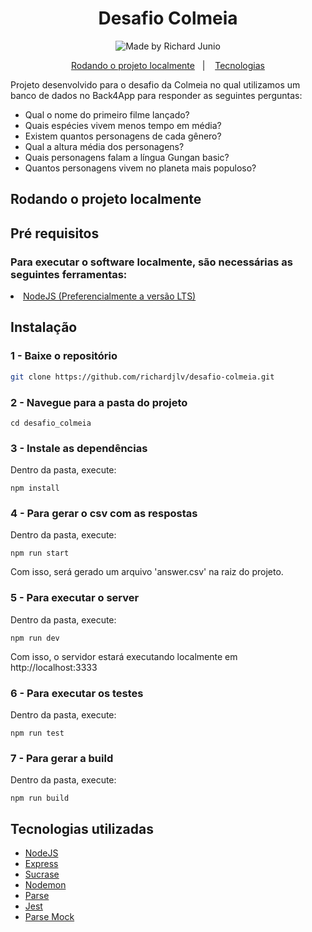 <h1 align="center">Desafio Colmeia</h1>

<p align="center">
    <img alt="Made by Richard Junio" src="https://img.shields.io/badge/made%20by-Richard_Junio-CD2E75">
</p>
<p align="center">
  <a href="#rodando-o-projeto-localmente">Rodando o projeto localmente</a>&nbsp;&nbsp;&nbsp;|&nbsp;&nbsp;&nbsp;
  <a href="#tecnologias-utilizadas">Tecnologias</a>
</p>

Projeto desenvolvido para o desafio da Colmeia no qual utilizamos um banco de dados no Back4App para responder as seguintes perguntas:

* Qual o nome do primeiro filme lançado?
* Quais espécies vivem menos tempo em média?
* Existem quantos personagens de cada gênero?
* Qual a altura média dos personagens?
* Quais personagens falam a língua Gungan basic?
* Quantos personagens vivem no planeta mais populoso?


## Rodando o projeto localmente

## Pré requisitos

### Para executar o software localmente, são necessárias as seguintes ferramentas:

<li>
<a href="https://nodejs.org/en/download/">NodeJS (Preferencialmente a versão LTS)</a>
</li>

## Instalação

### 1 - Baixe o repositório

```bash
git clone https://github.com/richardjlv/desafio-colmeia.git
```

### 2 - Navegue para a pasta do projeto

```
cd desafio_colmeia
```

### 3 - Instale as dependências

Dentro da pasta, execute:

```
npm install
```

### 4 - Para gerar o csv com as respostas

Dentro da pasta, execute:
```
npm run start
``` 
Com isso, será gerado um arquivo 'answer.csv' na raiz do projeto.

### 5 - Para executar o server

Dentro da pasta, execute:
```
npm run dev
```
Com isso, o servidor estará executando localmente em http://localhost:3333

### 6 - Para executar os testes

Dentro da pasta, execute:

```
npm run test
```

### 7 - Para gerar a build

Dentro da pasta, execute:

```
npm run build
```

## Tecnologias utilizadas

- [NodeJS](https://nodejs.org/en/)
- [Express](https://expressjs.com/)
- [Sucrase](https://github.com/alangpierce/sucrase)
- [Nodemon](https://nodemon.io/)
- [Parse](https://parseplatform.org/)
- [Jest](https://jestjs.io/)
- [Parse Mock](https://github.com/Hustle/parse-mockdb)
